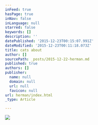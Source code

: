 ```yaml
---
inFeed: true
hasPage: true
inNav: false
inLanguage: null
starred: false
keywords: []
description: ''
datePublished: '2015-12-23T00:15:07.991Z'
dateModified: '2015-12-23T00:11:18.073Z'
title: cats about
author: []
sourcePath: _posts/2015-12-22-herman.md
published: true
authors: []
publisher:
  name: null
  domain: null
  url: null
  favicon: null
url: herman/index.html
_type: Article

---
```

![](https://the-grid-user-content.s3-us-west-2.amazonaws.com/1b3914e7-242a-47cf-bcb1-52161311f193.png)